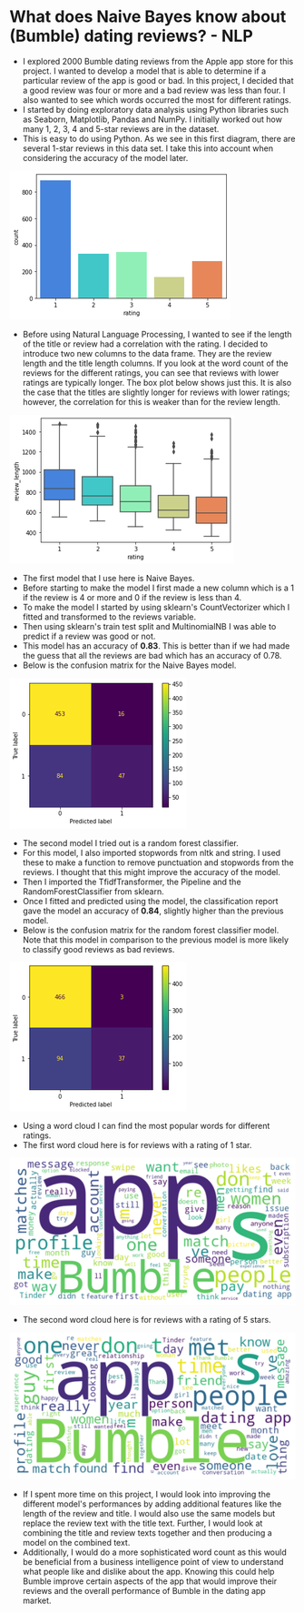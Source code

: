 # What does Naive Bayes know about (Bumble) dating reviews? - NLP
- I explored 2000 Bumble dating reviews from the Apple app store for this project. I wanted to develop a model that is able to determine if a particular review of the app is good or bad. In this project, I decided that a good review was four or more and a bad review was less than four. I also wanted to see which words occurred the most for different ratings.
- I started by doing exploratory data analysis using Python libraries such as Seaborn, Matplotlib, Pandas and NumPy. I initially worked out how many 1, 2, 3, 4 and 5-star reviews are in the dataset.
- This is easy to do using Python. As we see in this first diagram, there are several 1-star reviews in this data set. I take this into account when considering the accuracy of the model later.

![](Picture_10.png)

- Before using Natural Language Processing, I wanted to see if the length of the title or review had a correlation with the rating. I decided to introduce two new columns to the data frame. They are the review length and the title length columns. If you look at the word count of the reviews for the different ratings, you can see that reviews with lower ratings are typically longer. The box plot below shows just this. It is also the case that the titles are slightly longer for reviews with lower ratings; however, the correlation for this is weaker than for the review length.

![](Picture_11.png)

- The first model that I use here is Naive Bayes.
- Before starting to make the model I first made a new column which is a 1 if the review is 4 or more and 0 if the review is less than 4.
- To make the model I started by using sklearn's CountVectorizer which I fitted and transformed to the reviews variable.
- Then using sklearn's train test split and MultinomialNB I was able to predict if a review was good or not.
- This model has an accuracy of **0.83**. This is better than if we had made the guess that all the reviews are bad which has an accuracy of 0.78.
- Below is the confusion matrix for the Naive Bayes model. 

![](Picture_12.png)

- The second model I tried out is a random forest classifier.
- For this model, I also imported stopwords from nltk and string. I used these to make a function to remove punctuation and stopwords from the reviews. I thought that this might improve the accuracy of the model.
- Then I imported the TfidfTransformer, the Pipeline and the RandomForestClassifier from sklearn.
- Once I fitted and predicted using the model, the classification report gave the model an accuracy of **0.84**, slightly higher than the previous model.
- Below is the confusion matrix for the random forest classifier model. Note that this model in comparison to the previous model is more likely to classify good reviews as bad reviews.

![](Picture_13.png)

- Using a word cloud I can find the most popular words for different ratings.
- The first word cloud here is for reviews with a rating of 1 star.

![](Picture_14.png)

- The second word cloud here is for reviews with a rating of 5 stars.

![](Picture_15.png)

- If I spent more time on this project, I would look into improving the different model's performances by adding additional features like the length of the review and title. I would also use the same models but replace the review text with the title text. Further, I would look at combining the title and review texts together and then producing a model on the combined text.
- Additionally, I would do a more sophisticated word count as this would be beneficial from a business intelligence point of view to understand what people like and dislike about the app. Knowing this could help Bumble improve certain aspects of the app that would improve their reviews and the overall performance of Bumble in the dating app market.
